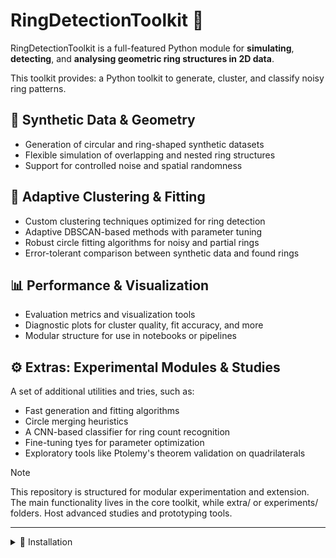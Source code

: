 # RingDetectionToolkit :bookmark_tabs:
RingDetectionToolkit is a full-featured Python module for **simulating**, **detecting**, and **analysing geometric ring structures in 2D data**.

This toolkit provides: a Python toolkit to generate, cluster, and classify noisy ring patterns.

## :triangular_ruler: Synthetic Data & Geometry 
- Generation of circular and ring-shaped synthetic datasets
- Flexible simulation of overlapping and nested ring structures
- Support for controlled noise and spatial randomness

## :bookmark_tabs: Adaptive Clustering & Fitting
- Custom clustering techniques optimized for ring detection
- Adaptive DBSCAN-based methods with parameter tuning
- Robust circle fitting algorithms for noisy and partial rings
- Error-tolerant comparison between synthetic data and found rings

## :bar_chart: Performance & Visualization
- Evaluation metrics and visualization tools
- Diagnostic plots for cluster quality, fit accuracy, and more
- Modular structure for use in notebooks or pipelines

## :gear: Extras: Experimental Modules & Studies
A set of additional utilities and tries, such as:
- Fast generation and fitting algorithms
- Circle merging heuristics
- A CNN-based classifier for ring count recognition
- Fine-tuning tyes for parameter optimization
- Exploratory tools like Ptolemy's theorem validation on quadrilaterals

> [!Note]
> This repository is structured for modular experimentation and extension.
The main functionality lives in the core toolkit, while extra/ or experiments/ folders.
Host advanced studies and prototyping tools.

---
<details>
<summary>🔧 Installation</summary>

```bash
git clone https://github.com/AlessandroFiorentino/RingDetectionToolkit.git
cd RingDetectionToolkit
pip install -r requirements.txt
```
